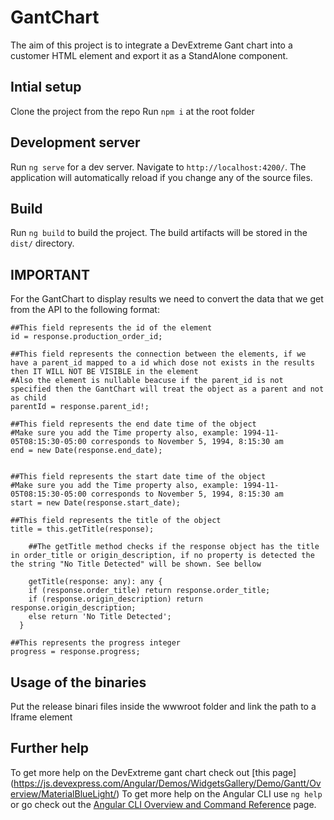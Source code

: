 # GantChart

The aim of this project is to integrate a DevExtreme Gant chart into a customer HTML element and export it as a StandAlone component.

## Intial setup

Clone the project from the repo
Run `npm i` at the root folder

## Development server

Run `ng serve` for a dev server. Navigate to `http://localhost:4200/`. The application will automatically reload if you change any of the source files.

## Build

Run `ng build` to build the project. The build artifacts will be stored in the `dist/` directory.

## IMPORTANT

For the GantChart to display results we need to convert the data that we get from the API to the following format:

    ##This field represents the id of the element
    id = response.production_order_id;

    ##This field represents the connection between the elements, if we have a parent_id mapped to a id which dose not exists in the results then IT WILL NOT BE VISIBLE in the element
    #Also the element is nullable beacuse if the parent_id is not specified then the GantChart will treat the object as a parent and not as child
    parentId = response.parent_id!;

    ##This field represents the end date time of the object
    #Make sure you add the Time property also, example: 1994-11-05T08:15:30-05:00 corresponds to November 5, 1994, 8:15:30 am
    end = new Date(response.end_date);


    ##This field represents the start date time of the object
    #Make sure you add the Time property also, example: 1994-11-05T08:15:30-05:00 corresponds to November 5, 1994, 8:15:30 am
    start = new Date(response.start_date);

    ##This field represents the title of the object
    title = this.getTitle(response);

    	##The getTitle method checks if the response object has the title in order_title or origin_description, if no property is detected the the string "No Title Detected" will be shown. See bellow

    	getTitle(response: any): any {
    	if (response.order_title) return response.order_title;
    	if (response.origin_description) return response.origin_description;
    	else return 'No Title Detected';
      }

    ##This represents the progress integer
    progress = response.progress;

## Usage of the binaries

Put the release binari files inside the wwwroot folder and link the path to a Iframe element

## Further help

To get more help on the DevExtreme gant chart check out [this page] (https://js.devexpress.com/Angular/Demos/WidgetsGallery/Demo/Gantt/Overview/MaterialBlueLight/)
To get more help on the Angular CLI use `ng help` or go check out the [Angular CLI Overview and Command Reference](https://angular.io/cli) page.
